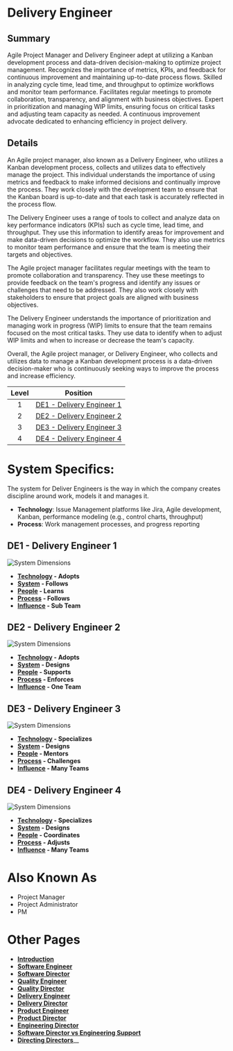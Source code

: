 # Delivery Engineer
## Summary
Agile Project Manager and Delivery Engineer adept at utilizing a Kanban development process and data-driven decision-making to optimize project management. Recognizes the importance of metrics, KPIs, and feedback for continuous improvement and maintaining up-to-date process flows. Skilled in analyzing cycle time, lead time, and throughput to optimize workflows and monitor team performance. Facilitates regular meetings to promote collaboration, transparency, and alignment with business objectives. Expert in prioritization and managing WIP limits, ensuring focus on critical tasks and adjusting team capacity as needed. A continuous improvement advocate dedicated to enhancing efficiency in project delivery.

## Details
An Agile project manager, also known as a Delivery Engineer, who utilizes a Kanban development process, collects and utilizes data to effectively manage the project. This individual understands the importance of using metrics and feedback to make informed decisions and continually improve the process. They work closely with the development team to ensure that the Kanban board is up-to-date and that each task is accurately reflected in the process flow.

The Delivery Engineer uses a range of tools to collect and analyze data on key performance indicators (KPIs) such as cycle time, lead time, and throughput. They use this information to identify areas for improvement and make data-driven decisions to optimize the workflow. They also use metrics to monitor team performance and ensure that the team is meeting their targets and objectives.

The Agile project manager facilitates regular meetings with the team to promote collaboration and transparency. They use these meetings to provide feedback on the team's progress and identify any issues or challenges that need to be addressed. They also work closely with stakeholders to ensure that project goals are aligned with business objectives.

The Delivery Engineer understands the importance of prioritization and managing work in progress (WIP) limits to ensure that the team remains focused on the most critical tasks. They use data to identify when to adjust WIP limits and when to increase or decrease the team's capacity.

Overall, the Agile project manager, or Delivery Engineer, who collects and utilizes data to manage a Kanban development process is a data-driven decision-maker who is continuously seeking ways to improve the process and increase efficiency.

| Level | Position |
| :---: | :---: |
| 1 | [DE1 - Delivery Engineer 1](#de1---delivery-engineer-1) |
| 2 | [DE2 - Delivery Engineer 2](#de2---delivery-engineer-2) |
| 3 | [DE3 - Delivery Engineer 3](#de3---delivery-engineer-3) |
| 4 | [DE4 - Delivery Engineer 4](#de3---delivery-engineer-4) |

# System Specifics:
The system for Deliver Engineers is the way in which the company creates discipline around work, models it and manages it.
* **Technology**: Issue Management platforms like Jira, Agile development, Kanban, performance modeling (e.g., control charts, throughput) 
* **Process**: Work management processes, and progress reporting 

## DE1 - Delivery Engineer 1

![System Dimensions](charts/Layr-Engineering-Path-DE1.png "Delivery Engineer 1")

* **[Technology](README.md#technology) - Adopts**
* **[System](README.md#technology) - Follows**
* **[People](README.md#people) - Learns**
* **[Process](README.md#process) - Follows**
* **[Influence](README.md#influence) - Sub Team**

## DE2 - Delivery Engineer 2

![System Dimensions](charts/Layr-Engineering-Path-DE2.png "Delivery Engineer 2")

* **[Technology](README.md#technology) - Adopts**
* **[System](README.md#technology) - Designs**
* **[People](README.md#people) - Supports**
* **[Process](README.md#process) - Enforces**
* **[Influence](README.md#influence) - One Team**

## DE3 - Delivery Engineer 3

![System Dimensions](charts/Layr-Engineering-Path-DE3.png "Delivery Engineer 3")

* **[Technology](README.md#technology) - Specializes**
* **[System](README.md#technology) - Designs**
* **[People](README.md#people) - Mentors**
* **[Process](README.md#process) - Challenges**
* **[Influence](README.md#influence) - Many Teams**

## DE4 - Delivery Engineer 4

![System Dimensions](charts/Layr-Engineering-Path-DE4.png "Delivery Engineer 4")

* **[Technology](README.md#technology) - Specializes**
* **[System](README.md#technology) - Designs**
* **[People](README.md#people) - Coordinates**
* **[Process](README.md#process) - Adjusts**
* **[Influence](README.md#influence) - Many Teams**

# Also Known As
* Project Manager
* Project Administrator
* PM

# Other Pages
* [**Introduction**](README.md)
* [**Software Engineer**](Software-Engineer.md)
* [**Software Director**](Software-Director.md) 
* [**Quality Engineer**](Quality-Engineer.md)
* [**Quality Director**](Quality-Director.md)
* [**Delivery Engineer**](Delivery-Engineer.md)
* [**Delivery Director**](Delivery-Director.md)
* [**Product Engineer**](Product-Engineer.md)
* [**Product Director**](Product-Director.md)
* [**Engineering Director**](Engineering-Director.md)
* [**Software Director vs Engineering Support**](Comparison-Software-Director-Engineering-Director.md)
* [**Directing Directors**](Directing-Directors.md)__
